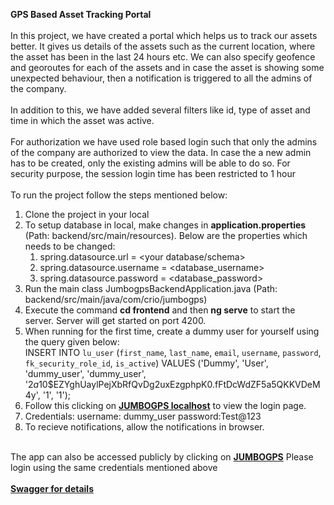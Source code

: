 <b>GPS Based Asset Tracking Portal</b><br><br>
  In this project, we have created a portal which helps us to track our assets better. It gives us details of the assets such as the current location, where the asset has been in the last 24 hours etc. We can also specify geofence and georoutes for each of the assets and in case the asset is showing some unexpected behaviour, then a notification is triggered to all the admins of the company.<br><br>
  In addition to this, we have added several filters like id, type of asset and time in which the asset was active.<br><br>
  For authorization we have used role based login such that only the admins of the company are authorized to view the data. In case the a new admin has to be created, only the existing admins will be able to do so. For security purpose, the session login time has been restricted to 1 hour <br><br>
  To run the project follow the steps mentioned below:<br>
  1. Clone the project in your local<br>
  2. To setup database in local, make changes in <b>application.properties</b> (Path: backend/src/main/resources). Below are the properties which needs to be changed: <br>
      1. spring.datasource.url = <your database/schema><br>
      2. spring.datasource.username = <database_username><br>
      3. spring.datasource.password = <database_password><br>
  3. Run the main class JumbogpsBackendApplication.java (Path: backend/src/main/java/com/crio/jumbogps)<br>
  4. Execute the command <b>cd frontend</b> and then <b>ng serve</b> to start the server. Server will get started on port 4200. <br>
  5. When running for the first time, create a dummy user for yourself using the query given below:<br>
      INSERT INTO `lu_user` (`first_name`, `last_name`, `email`, `username`, `password`, 
      `fk_security_role_id`, `is_active`) VALUES ('Dummy', 'User', 'dummy_user', 'dummy_user', 
      '$2a$10$EZYghUaylPejXbRfQvDg2uxEzgphpK0.fFtDcWdZF5a5QKKVDeM4y', '1', '1'); <br>
  6. Follow this clicking on  <b> <a href = "http://localhost:4200/login">JUMBOGPS localhost</a></b> to view the login page.<br>
  7. Credentials: username: dummy_user password:Test@123<br>
  8. To recieve notifications, allow the notifications in browser.<br><br>
  
      
   The app can also be accessed publicly by clicking on  <b> <a href = "https://jumbogps.web.app/login">JUMBOGPS</a></b> Please login using the same credentials mentioned above<br><br>
  <b><a href = "https://sarveksana.ml/swagger-ui/">Swagger for details</a></b>
